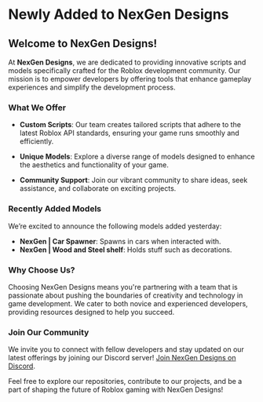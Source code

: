 # Newly Added to NexGen Designs

## Welcome to NexGen Designs!

At **NexGen Designs**, we are dedicated to providing innovative scripts and models specifically crafted for the Roblox development community. Our mission is to empower developers by offering tools that enhance gameplay experiences and simplify the development process.

### What We Offer

- **Custom Scripts**: Our team creates tailored scripts that adhere to the latest Roblox API standards, ensuring your game runs smoothly and efficiently.
  
- **Unique Models**: Explore a diverse range of models designed to enhance the aesthetics and functionality of your game.

- **Community Support**: Join our vibrant community to share ideas, seek assistance, and collaborate on exciting projects.

### Recently Added Models

We’re excited to announce the following models added yesterday:

- **NexGen | Car Spawner**: Spawns in cars when interacted with.
- **NexGen | Wood and Steel shelf**: Holds stuff such as decorations.

### Why Choose Us?

Choosing NexGen Designs means you're partnering with a team that is passionate about pushing the boundaries of creativity and technology in game development. We cater to both novice and experienced developers, providing resources designed to help you succeed.

### Join Our Community

We invite you to connect with fellow developers and stay updated on our latest offerings by joining our Discord server! [Join NexGen Designs on Discord](https://discord.gg/h5AtFwu6wT).

Feel free to explore our repositories, contribute to our projects, and be a part of shaping the future of Roblox gaming with NexGen Designs!
